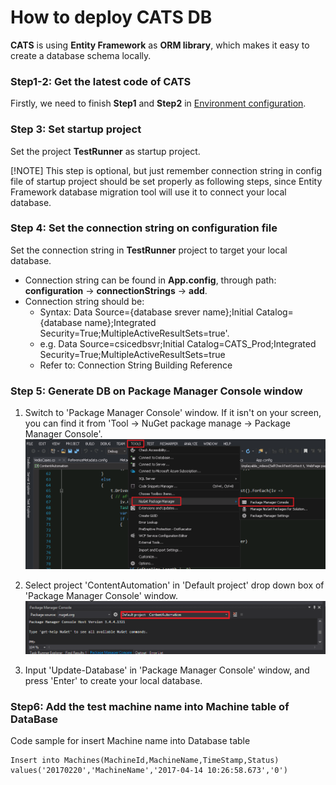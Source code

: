 # How to deploy CATS DB
**CATS** is using **Entity Framework** as **ORM library**, which makes it easy to create a database schema locally.

### Step1-2: Get the latest code of CATS
Firstly, we need to finish **Step1** and **Step2** in [Environment configuration](How-to-deploy-CATS-debug-machine.md#environment-configuration).
	
### Step 3: Set startup project
Set the project **TestRunner** as startup project.

[!NOTE] This step is optional, but just remember connection string in config file of startup project should be set properly as following steps, since Entity Framework database migration tool will use it to connect your local database.
	
### Step 4: Set the connection string on configuration file
Set the connection string in **TestRunner** project to target your local database.
- Connection string can be found in **App.config**, through path: **configuration** -> **connectionStrings** -> **add**. 
- Connection string should be:
    - Syntax: Data Source={database srever name};Initial Catalog={database name};Integrated Security=True;MultipleActiveResultSets=true'.
    - e.g. Data Source=csicedbsvr;Initial Catalog=CATS_Prod;Integrated Security=True;MultipleActiveResultSets=true
    - Refer to:  Connection String Building Reference
	
### Step 5: Generate DB on Package Manager Console window
1. Switch to 'Package Manager Console' window.
If it isn't on your screen, you can find it from 'Tool -> NuGet package manage -> Package Manager Console'.
![Nuget Package Manager Console](../../Images/FindNuGet.png)
	
2. Select project 'ContentAutomation' in 'Default project' drop down box of 'Package Manager Console' window.
![Nuget Package Manager Console](../../Images/Package_Manager_Console.png)
	
3. Input 'Update-Database' in  'Package Manager Console' window, and press 'Enter' to create your local database.
	
### Step6: Add the test machine name into Machine table of DataBase
Code sample for insert Machine name into Database table
```
Insert into Machines(MachineId,MachineName,TimeStamp,Status) values('20170220','MachineName','2017-04-14 10:26:58.673','0')
```
